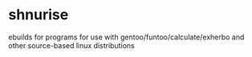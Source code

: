 # shnurise
ebuilds for programs for use with gentoo/funtoo/calculate/exherbo and other source-based linux distributions
